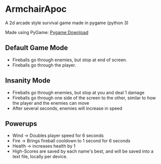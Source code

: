 # ArmchairApoc
A 2d arcade style survival game made in pygame (python 3)

Made using PyGame:
[Pygame Download](https://www.pygame.org/download.shtml)

## Default Game Mode

 - Fireballs go through enemies, but stop at end of screen.
 - Fireballs go through the player.

## Insanity Mode

 - Fireballs go through enemies, but stop at you and deal 1 damage
 - Fireballs go through one side of the screen to the other, similar to how the player and the enemies can move
 - After several seconds, enemies will increase in speed

## Powerups

 - Wind -> Doubles player speed for 6 seconds
 - Fire -> Brings fireball cooldown to 1 second for 6 seconds
 - Health -> increases health by 1
 - High-Scores are saved by each name's best, and will be saved into a text file, locally per device.
